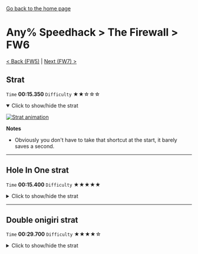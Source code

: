 [Go back to the home page](https://github.com/Doublevil/scbspeedrun)

# Any% Speedhack > The Firewall > FW6

[< Back (FW5)](https://github.com/Doublevil/scbspeedrun/blob/main/levels/any_sh/FW/FW5.md) | [Next (FW7) >](https://github.com/Doublevil/scbspeedrun/blob/main/levels/any_sh/FW/FW7.md)

## Strat

`Time` **00:15.350** `Difficulty` ★★☆☆☆
<details open>
  <summary>Click to show/hide the strat</summary>

  [![Strat animation](https://github.com/Doublevil/scbspeedrun/blob/main/media/levels/FW/FW6_Strat.webp)](https://github.com/Doublevil/scbspeedrun/blob/main/media/levels/FW/FW6_Strat.mp4?raw=true)

  **Notes**
  - Obviously you don't have to take that shortcut at the start, it barely saves a second.
</details>

---
## Hole In One strat

`Time` **00:15.400** `Difficulty` ★★★★★
<details>
  <summary>Click to show/hide the strat</summary>

  [![Strat animation](https://github.com/Doublevil/scbspeedrun/blob/main/media/levels/FW/FW6_HypeStrat.webp)](https://github.com/Doublevil/scbspeedrun/blob/main/media/levels/FW/FW6_HypeStrat.mp4?raw=true)

  **Notes**
  - This strat uses SD Storage. You can learn more about it in the "Jump cart techs" section of this guide.
  - It's exactly as fast as the other strat, but have you seen how cool it is?!
  - Also, it's as hard as it gets to get enough jumps to reach the goal.
  - The name comes from Bobson's commentary in RTA in Japan Summer 2021.
</details>

---
## Double onigiri strat

`Time` **00:29.700** `Difficulty` ★★★★☆
<details>
  <summary>Click to show/hide the strat</summary>

  [![Strat animation](https://github.com/Doublevil/scbspeedrun/blob/main/media/levels/FW/FW6_DoubleOnigiri.webp)](https://github.com/Doublevil/scbspeedrun/blob/main/media/levels/FW/FW6_DoubleOnigiri.mp4?raw=true)

  **Notes**
  - Both onigiris are pretty difficult ones. Prepare to die.
  - Don't rush it on the cable path near the end. Make sure you know exactly what to do in case your jumps don't go as planned.
  - Near the end, worst come worst, you can recover from a mistake by switching to voltage or jump cart and grabbing back the cable onigiri with a swap dash/jump.
  - Keep in mind that this is a long level.
</details>
